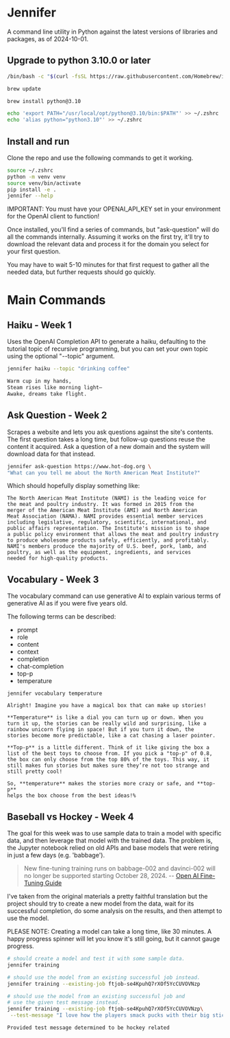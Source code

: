# Jennifer

A command line utility in Python against the latest versions of libraries and packages, as of 2024-10-01.

## Upgrade to python 3.10.0 or later
```bash
/bin/bash -c "$(curl -fsSL https://raw.githubusercontent.com/Homebrew/install/HEAD/install.sh)"

brew update

brew install python@3.10

echo 'export PATH="/usr/local/opt/python@3.10/bin:$PATH"' >> ~/.zshrc
echo 'alias python="python3.10"' >> ~/.zshrc
```

## Install and run

Clone the repo and use the following commands to get it working.

```bash
source ~/.zshrc
python -m venv venv
source venv/bin/activate
pip install -e .
jennifer --help
```

IMPORTANT: You must have your OPENAI_API_KEY set in your environment for the
OpenAI client to function!

Once installed, you'll find a series of commands, but "ask-question"
will do all the commands internally. Assuming it works on the first try,
it'll try to download the relevant data and process it for the domain
you select for your first question.

You may have to wait 5-10 minutes for that first request to gather all
the needed data, but further requests should go quickly.

# Main Commands

## Haiku - Week 1

Uses the OpenAI Completion API to generate a haiku, defaulting to the
tutorial topic of recursive programming, but you can set your own topic
using the optional "--topic" argument.

```bash
jennifer haiku --topic "drinking coffee"
```

```bash
Warm cup in my hands,  
Steam rises like morning light—
Awake, dreams take flight.
```

## Ask Question - Week 2

Scrapes a website and lets you ask questions against the site's 
contents. The first question takes a long time, but follow-up 
questions reuse the content it acquired. Ask a question of a new 
domain and the system will download data for that instead.

```bash
jennifer ask-question https://www.hot-dog.org \
"What can you tell me about the North American Meat Institute?"
```

Which should hopefully display something like:
```
The North American Meat Institute (NAMI) is the leading voice for
the meat and poultry industry. It was formed in 2015 from the
merger of the American Meat Institute (AMI) and North American
Meat Association (NAMA). NAMI provides essential member services
including legislative, regulatory, scientific, international, and
public affairs representation. The Institute's mission is to shape
a public policy environment that allows the meat and poultry industry
to produce wholesome products safely, efficiently, and profitably.
NAMI's members produce the majority of U.S. beef, pork, lamb, and
poultry, as well as the equipment, ingredients, and services
needed for high-quality products.
```

## Vocabulary - Week 3

The vocabulary command can use generative AI to explain various terms
of generative AI as if you were five years old.

The following terms can be described:

- prompt
- role
- content
- context
- completion
- chat-completion
- top-p
- temperature

```commandline
jennifer vocabulary temperature
```

```
Alright! Imagine you have a magical box that can make up stories!

**Temperature** is like a dial you can turn up or down. When you 
turn it up, the stories can be really wild and surprising, like a 
rainbow unicorn flying in space! But if you turn it down, the 
stories become more predictable, like a cat chasing a laser pointer.

**Top-p** is a little different. Think of it like giving the box a 
list of the best toys to choose from. If you pick a "top-p" of 0.8, 
the box can only choose from the top 80% of the toys. This way, it 
still makes fun stories but makes sure they’re not too strange and 
still pretty cool!

So, **temperature** makes the stories more crazy or safe, and **top-p** 
helps the box choose from the best ideas!%
```

## Baseball vs Hockey - Week 4

The goal for this week was to use sample data to train a model with
specific data, and then leverage that model with the trained data.
The problem is, the Jupyter notebook relied on old APIs and base
models that were retiring in just a few days (e.g. 'babbage').

> New fine-tuning training runs on babbage-002 and davinci-002 will 
> no longer be supported starting October 28, 2024.
> -- [Open AI Fine-Tuning Guide](https://platform.openai.com/docs/guides/fine-tuning/which-models-can-be-fine-tuned)

I've taken from the original materials a pretty faithful translation
but the project should try to create a new model from the data, wait
for its successful completion, do some analysis on the results, and
then attempt to use the model.

PLEASE NOTE: Creating a model can take a long time, like 30 minutes.
A happy progress spinner will let you know it's still going, but it
cannot gauge progress.

```bash
# should create a model and test it with some sample data.
jennifer training
```

```bash
# should use the model from an existing successful job instead.
jennifer training --existing-job ftjob-se4KpuhQ7rXOf5YcCUVOVNzp
```

```bash
# should use the model from an existing successful job and
# use the given test message instead.
jennifer training --existing-job ftjob-se4KpuhQ7rXOf5YcCUVOVNzp\
 --test-message "I love how the players smack pucks with their big sticks"

```
```
Provided test message determined to be hockey related
```

